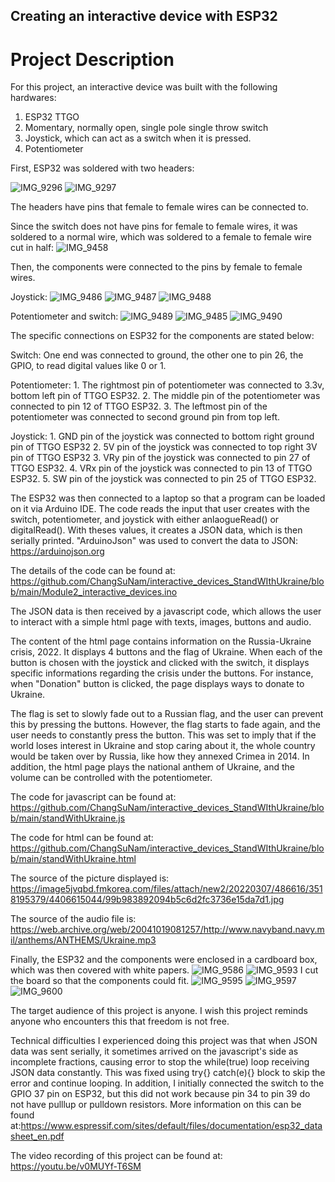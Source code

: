 ## Creating an interactive device with ESP32



# Project Description
  
  
  For this project, an interactive device was built with the following hardwares:
1. ESP32 TTGO
2.  Momentary, normally open, single pole single throw switch
3.  Joystick, which can act as a switch when it is pressed.
4. Potentiometer

First, ESP32 was soldered with two headers:

![IMG_9296](https://user-images.githubusercontent.com/25335750/157591450-5bb7082d-62ea-4182-aee3-8adc3043146f.jpg)
![IMG_9297](https://user-images.githubusercontent.com/25335750/157591470-e4a156c7-a188-4565-bdce-cf481e4a7fb5.jpg)

The headers have pins that female to female wires can be connected to. 

Since the switch does not have pins for female to female wires, it was soldered to a normal wire, which was soldered to a female to female wire cut in half: 
![IMG_9458](https://user-images.githubusercontent.com/25335750/157594343-11e98873-98cc-49e9-a082-59edf0dc6f4e.jpg)

Then, the components were connected to the pins by female to female wires.

Joystick:
![IMG_9486](https://user-images.githubusercontent.com/25335750/157594360-4b057f64-07ac-4b9b-890d-3768ba020dce.jpg)
![IMG_9487](https://user-images.githubusercontent.com/25335750/157594393-d5a0af47-c9df-4d40-a478-df3bdb75e099.jpg)
![IMG_9488](https://user-images.githubusercontent.com/25335750/157594401-433cdcc9-b28d-4662-b8b8-21fbbcc8b992.jpg)

Potentiometer and switch:
![IMG_9489](https://user-images.githubusercontent.com/25335750/157594447-7f0299bf-c971-4913-9d17-adbb776f36f7.jpg)
![IMG_9485](https://user-images.githubusercontent.com/25335750/157594452-dee4bb7b-9b75-4d47-8f39-82c4396cfa1a.jpg)
![IMG_9490](https://user-images.githubusercontent.com/25335750/157594529-29b1d360-3c73-4676-965b-4c7582e3aa15.jpg)

The specific connections on ESP32 for the components are stated below:

Switch: One end was connected to ground, the other one to pin 26, the GPIO, to read digital values like 0 or 1.

Potentiometer: 1. The rightmost pin of potentiometer was connected to 3.3v, bottom left pin of TTGO ESP32.
2. The middle pin of the potentiometer was connected to pin 12 of TTGO ESP32.
3. The leftmost pin of the potentiometer was connected to second ground pin from top left.

Joystick: 1. GND pin of the joystick was connected to bottom right ground pin of TTGO ESP32
	        2. 5V pin of the joystick was connected to top right 3V pin of TTGO ESP32
	        3. VRy pin of the joystick was connected to pin 27 of TTGO ESP32.
          4. VRx pin of the joystick was connected to pin 13 of TTGO ESP32.
  	     5. SW pin of the joystick was connected to pin 25 of TTGO ESP32.

The ESP32 was then connected to a laptop so that a program can be loaded on it via Arduino IDE. The code reads the input that user creates with the switch, potentiometer, and joystick with either anlaogueRead() or digitalRead(). With theses values, it creates a JSON data, which is then serially printed. "ArduinoJson" was used to convert the data to JSON: https://arduinojson.org 

The details of the code can be found at: https://github.com/ChangSuNam/interactive_devices_StandWIthUkraine/blob/main/Module2_interactive_devices.ino

The JSON data is then received by a javascript code, which allows the user to interact with a simple html page with texts, images, buttons and audio. 

The content of the html page contains information on the Russia-Ukraine crisis, 2022. It displays 4 buttons and the flag of Ukraine. When each of the button is chosen with the joystick and clicked with the switch, it displays specific informations regarding the crisis under the buttons. For instance, when "Donation" button is clicked, the page displays ways to donate to Ukraine.

The flag is set to slowly fade out to a Russian flag, and the user can prevent this by pressing the buttons. However, the flag starts to fade again, and the user needs to constantly press the button. This was set to imply that if the world loses interest in Ukraine and stop caring about it, the whole country would be taken over by Russia, like how they annexed Crimea in 2014. In addition, the html page plays the national anthem of Ukraine, and the volume can be controlled with the potentiometer.

The code for javascript can be found at: https://github.com/ChangSuNam/interactive_devices_StandWIthUkraine/blob/main/standWithUkraine.js

The code for html can be found at: https://github.com/ChangSuNam/interactive_devices_StandWIthUkraine/blob/main/standWithUkraine.html

The source of the picture displayed is: https://image5jvqbd.fmkorea.com/files/attach/new2/20220307/486616/3518195379/4406615044/99b983892094b5c6d2fc3736e15da7d1.jpg 

The source of the audio file is: https://web.archive.org/web/20041019081257/http://www.navyband.navy.mil/anthems/ANTHEMS/Ukraine.mp3

Finally, the ESP32 and the components were enclosed in a cardboard box, which was then covered with white papers.
![IMG_9586](https://user-images.githubusercontent.com/25335750/157601871-d4acbd95-443e-448b-916c-0fa5f7b9769d.jpg)
![IMG_9593](https://user-images.githubusercontent.com/25335750/157601900-f870193f-c181-44e6-bfd4-bb0ec865551d.jpg)
I cut the board so that the components could fit.
![IMG_9595](https://user-images.githubusercontent.com/25335750/157602383-f20b157d-5fe5-4d0d-bce3-7fcbe829338c.jpg)
![IMG_9597](https://user-images.githubusercontent.com/25335750/157602422-cba8dfb3-5dda-4969-b53c-fbfc8e404b33.jpg)
![IMG_9600](https://user-images.githubusercontent.com/25335750/157602482-b6a46e97-81a7-4021-9699-6fc5c84d24f7.jpg)

The target audience of this project is anyone. I wish this project reminds anyone who encounters this that freedom is not free. 

Technical difficulties I experienced doing this project was that when JSON data was sent serially, it sometimes arrived on the javascript's side as incomplete fractions, causing error to stop the while(true) loop receiving JSON data constantly. This was fixed using try{} catch(e){} block to skip the error and continue looping. In addition, I initially connected the switch to the GPIO 37 pin on ESP32, but this did not work because pin 34 to pin 39 do not have pulllup or pulldown resistors. More information on this can be found at:https://www.espressif.com/sites/default/files/documentation/esp32_datasheet_en.pdf

The video recording of this project can be found at: https://youtu.be/v0MUYf-T6SM






